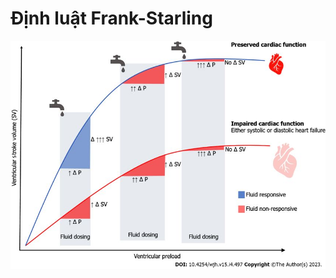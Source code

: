 # Định luật Frank-Starling
![Định luật Frank-Starling-1716733329315.jpeg](../200%20FILES/201%20Image/image/%C4%90%E1%BB%8Bnh%20lu%E1%BA%ADt%20Frank-Starling-1716733329315.jpeg)

